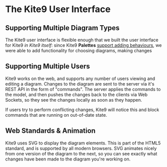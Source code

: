 # The Kite9 User Interface

## Supporting Multiple Diagram Types

The Kite9 user interface is flexible enough that we built the user interface for Kite9 *in Kite9 itself*:  since Kite9 **Palettes** [support adding behaviours](schemas_palettes_behaviours.md), we were able to add functionality for choosing diagrams, making changes 

## Supporting Multiple Users

Kite9 works on the web, and supports any number of users viewing and editing a diagram.  Changes to the diagram are sent to the server via it's REST API in the form of "commands".  The server applies the commands to the model, and then pushes the changes back to the clients via Web Sockets, so they see the changes locally as soon as they happen.

If users try to perform conflicting changes, Kite9 will notice this and block commands that are running on out-of-date state.

## Web Standards & Animation

Kite9 uses SVG to display the diagram elements.  This is part of the HTML5 standard, and is supported by all modern browsers.  SVG animates nicely from one version of the diagram to the next, so you can see exactly what changes have been made to the diagram you're working on.
